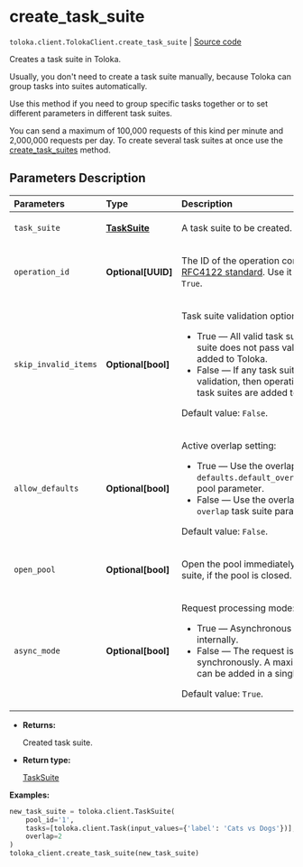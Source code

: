 # create_task_suite
`toloka.client.TolokaClient.create_task_suite` | [Source code](https://github.com/Toloka/toloka-kit/blob/v1.1.0.post1/src/client/__init__.py#L2382)

Creates a task suite in Toloka.


Usually, you don't need to create a task suite manually, because Toloka can group tasks into suites automatically.

Use this method if you need to group specific tasks together or to set different parameters in different task suites.

You can send a maximum of 100,000 requests of this kind per minute and 2,000,000 requests per day.
To create several task suites at once use the [create_task_suites](toloka.client.TolokaClient.create_task_suites.md) method.

## Parameters Description

| Parameters | Type | Description |
| :----------| :----| :-----------|
`task_suite`|**[TaskSuite](toloka.client.task_suite.TaskSuite.md)**|<p>A task suite to be created.</p>
`operation_id`|**Optional\[UUID\]**|<p>The ID of the operation conforming to the [RFC4122 standard](https://tools.ietf.org/html/rfc4122). Use it if the `async_mode` is set to `True`.</p>
`skip_invalid_items`|**Optional\[bool\]**|<p>Task suite validation option:</p> <ul> <li>True — All valid task suites are added. If a task suite does not pass validation, then it is not added to Toloka.</li> <li>False — If any task suite does not pass validation, then operation is cancelled and no task suites are added to Toloka.</li> </ul> <p></p><p>Default value: `False`.</p>
`allow_defaults`|**Optional\[bool\]**|<p>Active overlap setting:</p> <ul> <li>True — Use the overlap that is set in the `defaults.default_overlap_for_new_task_suites` pool parameter.</li> <li>False — Use the overlap that is set in the `overlap` task suite parameter.</li> </ul> <p></p><p>Default value: `False`.</p>
`open_pool`|**Optional\[bool\]**|<p>Open the pool immediately after creating a task suite, if the pool is closed.</p>
`async_mode`|**Optional\[bool\]**|<p>Request processing mode:</p> <ul> <li>True — Asynchronous operation is started internally.</li> <li>False — The request is processed synchronously. A maximum of 5000 task suites can be added in a single request in this mode.</li> </ul> <p></p><p>Default value: `True`.</p>

* **Returns:**

  Created task suite.

* **Return type:**

  [TaskSuite](toloka.client.task_suite.TaskSuite.md)

**Examples:**


```python
new_task_suite = toloka.client.TaskSuite(
    pool_id='1',
    tasks=[toloka.client.Task(input_values={'label': 'Cats vs Dogs'})],
    overlap=2
)
toloka_client.create_task_suite(new_task_suite)
```
